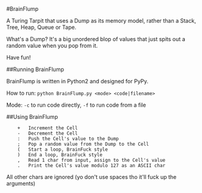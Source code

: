 #BrainFlump

A Turing Tarpit that uses a Dump as its memory model, rather than a Stack, Tree, Heap, Queue or Tape.

What's a Dump? It's a big unordered blop of values that just spits out a random value when you pop from it.

Have fun!

##Running BrainFlump

BrainFlump is written in Python2 and designed for PyPy.

How to run: `python BrainFlump.py <mode> <code|filename>`

Mode: `-c` to run code directly, `-f` to run code from a file

##Using BrainFlump

```
    +   Increment the Cell
    -   Decrement the Cell
    :   Push the Cell's value to the Dump
    ;   Pop a random value from the Dump to the Cell
    (   Start a loop, BrainFuck style
    )   End a loop, BrainFuck style
    ,   Read 1 char from input, assign to the Cell's value
    .   Print the Cell's value modulo 127 as an ASCII char
```

All other chars are ignored (yo don't use spaces tho it'll fuck up the arguments)

